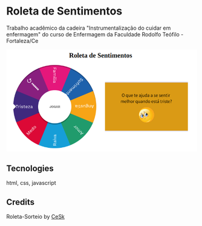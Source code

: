 # Roleta de Sentimentos
Trabalho acadêmico da cadeira "Instrumentalização do cuidar em enfermagem" do curso de Enfermagem da Faculdade Rodolfo Teófilo - Fortaleza/Ce

<img src="preview.png">

## Tecnologies
html, css, javascript

## Credits
Roleta-Sorteio by [CeSk](https://codepen.io/ceskblue/pen/QWLMdZW)
